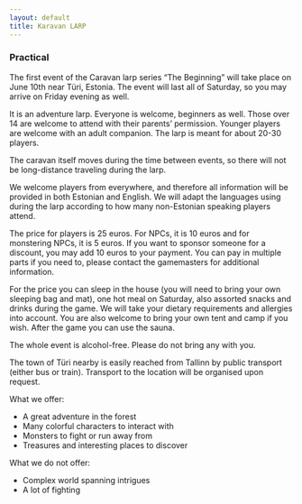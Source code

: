 ```yaml
---
layout: default
title: Karavan LARP
---
```

### Practical

The first event of the Caravan larp series “The Beginning” will take place on June 10th near Türi, Estonia. The event will last all of Saturday, so you may arrive on Friday evening as well.

It is an adventure larp. Everyone is welcome, beginners as well. Those over 14 are welcome to attend with their parents’ permission. Younger players are welcome with an adult companion. The larp is meant for about 20-30 players.

The caravan itself moves during the time between events, so there will not be long-distance traveling during the larp.

We welcome players from everywhere, and therefore all information will be provided in both Estonian and English. We will adapt the languages using during the larp according to how many non-Estonian speaking players attend.

The price for players is 25 euros. For NPCs, it is 10 euros and for monstering NPCs, it is 5 euros. If you want to sponsor someone for a discount, you may add 10 euros to your payment. You can pay in multiple parts if you need to, please contact the gamemasters for additional information.

For the price you can sleep in the house (you will need to bring your own sleeping bag and mat), one hot meal on Saturday, also assorted snacks and drinks during the game. We will take your dietary requirements and allergies into account. You are also welcome to bring your own tent and camp if you wish. After the game you can use the sauna. 

The whole event is alcohol-free. Please do not bring any with you. 

The town of Türi nearby is easily reached from Tallinn by public transport (either bus or train). Transport to the location will be organised upon request.

What we offer:

* A great adventure in the forest
* Many colorful characters to interact with
* Monsters to fight or run away from
* Treasures and interesting places to discover

What we do not offer:

* Complex world spanning intrigues
* A lot of fighting
